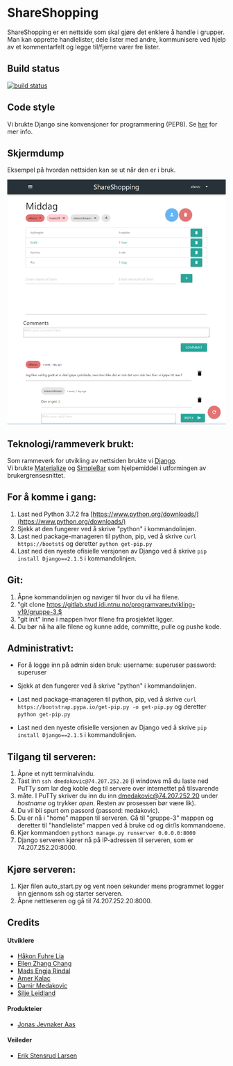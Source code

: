 # **ShareShopping**

ShareShopping er en nettside som skal gjøre det enklere å handle i grupper. 
Man kan opprette handlelister, dele lister med andre, kommunisere ved hjelp av et kommentarfelt og legge til/fjerne varer fre lister.


## Build status

[![build status](https://gitlab.com/fdroid/fdroidclient/badges/master/build.svg)](https://gitlab.stud.idi.ntnu.no/programvareutvikling-v19/gruppe-3/-/jobs)

## Code style

Vi brukte Django sine konvensjoner for programmering (PEP8). Se [her](https://docs.djangoproject.com/en/2.2/internals/contributing/writing-code/coding-style/) for mer info.



## Skjermdump

Eksempel på hvordan nettsiden kan se ut når den er i bruk.

![Alt-Text](ShareShoppingPreview.png)

## Teknologi/rammeverk brukt:


Som rammeverk for utvikling av nettsiden brukte vi [Django](https://www.djangoproject.com/).<br>
Vi brukte [Materialize](https://materializecss.com/) og [SimpleBar](https://grsmto.github.io/simplebar/) som hjelpemiddel i utformingen av brukergrensesnittet.


## For å komme i gang:

1. Last ned Python 3.7.2 fra [https://www.python.org/downloads/](https://www.python.org/downloads/)
2. Sjekk at den fungerer ved å skrive "python" i kommandolinjen.
3. Last ned package-manageren til python, pip, ved å skrive `curl https://bootst$` og deretter `python get-pip.py`
4. Last ned den nyeste ofisielle versjonen av Django ved å skrive `pip install Django==2.1.5` i kommandolinjen.

## Git:

1. Åpne kommandolinjen og naviger til hvor du vil ha filene.
2. "git clone https://gitlab.stud.idi.ntnu.no/programvareutvikling-v19/gruppe-3.$
3. "git init" inne i mappen hvor filene fra prosjektet ligger.
4. Du bør nå ha alle filene og kunne adde, committe, pulle og pushe kode.



## Administrativt:

- For å logge inn på admin siden bruk:
username: superuser
password: superuser

- Sjekk at den fungerer ved å skrive "python" i kommandolinjen.  
- Last ned package-manageren til python, pip, ved å skrive `curl https://bootstrap.pypa.io/get-pip.py -o get-pip.py`
    og deretter `python get-pip.py` 
- Last ned den nyeste ofisielle versjonen av Django ved å skrive 
    `pip install Django==2.1.5` i kommandolinjen. 


## Tilgang til serveren: 

1. Åpne et nytt terminalvindu.
2. Tast inn `ssh dmedakovic@74.207.252.20` (i windows må du laste ned PuTTy som lar deg koble deg til servere over internettet på tilsvarende
3. måte. I PuTTy skriver du inn du inn dmedakovic@74.207.252.20 under *hostname* og trykker *open*. Resten av prosessen bør være lik).
4. Du vil bli spurt om passord (passord: medakovic). 
5. Du er nå i "home" mappen til serveren. Gå til "gruppe-3" mappen og deretter til "handleliste" mappen ved å bruke cd og dir/ls kommandoene. 
6. Kjør kommandoen `python3 manage.py runserver 0.0.0.0:8000`
7. Django serveren kjører nå på IP-adressen til serveren, som er 74.207.252.20:8000.


## Kjøre serveren: 

1. Kjør filen auto_start.py og vent noen sekunder mens programmet logger inn gjennom ssh og starter serveren. 
2. Åpne nettleseren og gå til 74.207.252.20:8000.

## Credits

#### Utviklere
* [Håkon Fuhre Lia](https://gitlab.stud.idi.ntnu.no/haakofli)
* [Ellen Zhang Chang](https://gitlab.stud.idi.ntnu.no/ellenzc)
* [Mads Engja Rindal](https://gitlab.stud.idi.ntnu.no/madseri)
* [Amer Kalac](https://gitlab.stud.idi.ntnu.no/amerk)
* [Damir Medakovic](https://gitlab.stud.idi.ntnu.no/damirm)
* [Silje Leidland](https://gitlab.stud.idi.ntnu.no/siljelei)

#### Produkteier
* [Jonas Jevnaker Aas](https://gitlab.stud.idi.ntnu.no/jonasjaa)

#### Veileder
* [Erik Stensrud Larsen](https://gitlab.stud.idi.ntnu.no/eriksla)




